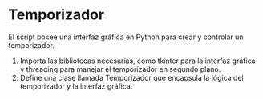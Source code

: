 # Temporizador

El script posee una interfaz gráfica en Python para crear y controlar un temporizador. 

1. Importa las bibliotecas necesarias, como tkinter para la interfaz gráfica y threading para manejar el temporizador en segundo plano.
2. Define una clase llamada Temporizador que encapsula la lógica del temporizador y la interfaz gráfica.

